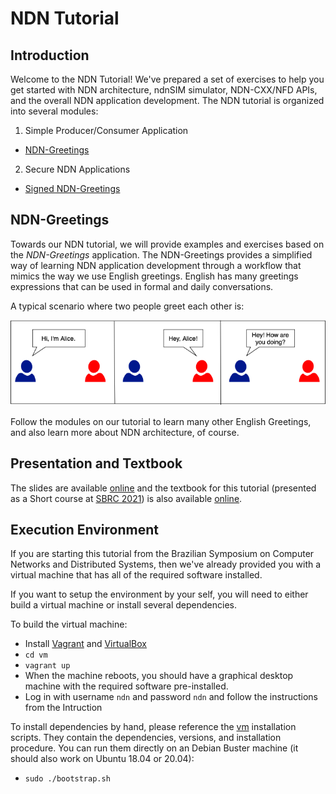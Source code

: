 # NDN Tutorial

## Introduction

Welcome to the NDN Tutorial! We've prepared a set of exercises to help
you get started with NDN architecture, ndnSIM simulator, NDN-CXX/NFD 
APIs, and the overall NDN application development. The NDN tutorial is
organized into several modules:

1. Simple Producer/Consumer Application
* [NDN-Greetings](./exercises/2-ndn-greetings)

2. Secure NDN Applications
* [Signed NDN-Greetings](./exercises/3-signed-ndn-greetings)

## NDN-Greetings

Towards our NDN tutorial, we will provide examples and exercises based
on the *NDN-Greetings* application. The NDN-Greetings provides a simplified 
way of learning NDN application development through a workflow that mimics
the way we use English greetings. English has many greetings expressions
that can be used in formal and daily conversations.

A typical scenario where two people greet each other is:

![greetings-diagram.png](images/greetings-diagram.png)

Follow the modules on our tutorial to learn many other English Greetings,
and also learn more about NDN architecture, of course.

## Presentation and Textbook

The slides are available [online](https://www.sbrc2021.facom.ufu.br/pt-br/programacao/minicursos/mc2-revisitando-icns-mobilidade-seguranca-e-aplicacoes-distribuidas-atraves)
and the textbook for this tutorial (presented as a Short course at 
[SBRC 2021](https://www.sbrc2021.facom.ufu.br/)) is also available
[online](https://www.sbrc2021.facom.ufu.br/pt-br/programacao/minicursos/mc2-revisitando-icns-mobilidade-seguranca-e-aplicacoes-distribuidas-atraves).
 
## Execution Environment

If you are starting this tutorial from the Brazilian Symposium on Computer
Networks and Distributed Systems, then we've already provided you with a 
virtual machine that has all of the required software installed.

If you want to setup the environment by your self, you will need to either
build a virtual machine or install several dependencies.

To build the virtual machine:
- Install [Vagrant](https://vagrantup.com) and [VirtualBox](https://virtualbox.org)
- `cd vm`
- `vagrant up`
- When the machine reboots, you should have a graphical desktop machine with the required
software pre-installed.
- Log in with username `ndn` and password `ndn` and follow the instructions from the
Intruction

To install dependencies by hand, please reference the [vm](../vm) installation scripts.
They contain the dependencies, versions, and installation procedure. You can run them 
directly on an Debian Buster machine (it should also work on Ubuntu 18.04 or 20.04):
- `sudo ./bootstrap.sh`
